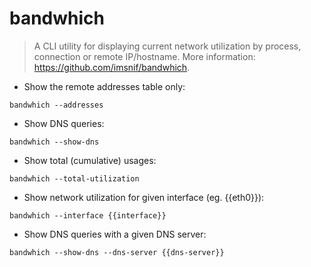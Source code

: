 # bandwhich

> A CLI utility for displaying current network utilization by process, connection or remote IP/hostname.
> More information: <https://github.com/imsnif/bandwhich>.

- Show the remote addresses table only:

`bandwhich --addresses`

- Show DNS queries:

`bandwhich --show-dns`

- Show total (cumulative) usages:

`bandwhich --total-utilization`

- Show network utilization for given interface (eg. {{eth0}}):

`bandwhich --interface {{interface}}`

- Show DNS queries with a given DNS server:

`bandwhich --show-dns --dns-server {{dns-server}}`
